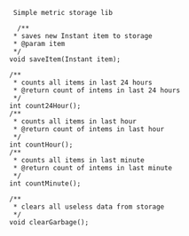      
     Simple metric storage lib

      /**
     * saves new Instant item to storage
     * @param item
     */
    void saveItem(Instant item);

    /**
     * counts all items in last 24 hours
     * @return count of intems in last 24 hours
     */
    int count24Hour();
    /**
     * counts all items in last hour
     * @return count of intems in last hour
     */
    int countHour();
    /**
     * counts all items in last minute
     * @return count of intems in last minute
     */
    int countMinute();

    /**
     * clears all useless data from storage
     */
    void clearGarbage();
